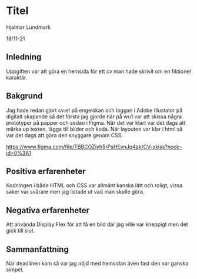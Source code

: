 # Titel

Hjalmar Lundmark 

18/11-21

## Inledning

Uppgiften var att göra en hemsida för ett cv man hade skrivit om en fiktionel karaktär. 

## Bakgrund

Jag hade redan gjort cv:et på engelskan och loggan i Adobe Illustator på digitalt skapande så det första jag gjorde här på wu1 var att skissa några prototyper på papper och sedan i Figma. När det var klart var det dags att märka up texten, lägga till bilder och koda. När layouten var klar i html så var det dags att göra den snyggare genom CSS. 



https://www.figma.com/file/TBBCOZivh5rPsHEvnJq4zk/CV-skiss?node-id=0%3A1 



## Positiva erfarenheter

Kodningen i både HTML och CSS var allmänt kanska lätt och roligt, vissa saker var svårare men jag listade ut vad man skulle göra. 

## Negativa erfarenheter

Att använda Display:Flex för att få en bild där jag ville var kneppigt men det gick till slut. 

## Sammanfattning

När deadlinen kom så var jag nöjd med hemsidan även fast den var ganska simpel. 